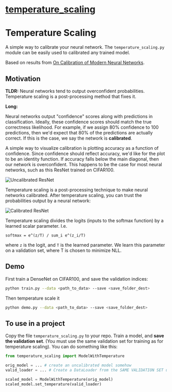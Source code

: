 # [temperature_scaling](https://github.com/gpleiss/temperature_scaling)

# Temperature Scaling
A simple way to calibrate your neural network.
The `temperature_scaling.py` module can be easily used to calibrated any trained model.

Based on results from [On Calibration of Modern Neural Networks](https://arxiv.org/abs/1706.04599).

## Motivation

**TLDR:** Neural networks tend to output overconfident probabilities.
Temperature scaling is a post-processing method that fixes it.

**Long:**

Neural networks output "confidence" scores along with predictions in classification.
Ideally, these confidence scores should match the true correctness likelihood.
For example, if we assign 80% confidence to 100 predictions, then we'd expect that 80% of
the predictions are actually correct. If this is the case, we say the network is **calibrated**.

A simple way to visualize calibration is plotting accuracy as a function of confidence.
Since confidence should reflect accuracy, we'd like for the plot to be an identity function.
If accuracy falls below the main diagonal, then our network is overconfident.
This happens to be the case for most neural networks, such as this ResNet trained on CIFAR100.

![Uncalibrated ResNet](https://user-images.githubusercontent.com/824157/28974416-51ba7be4-7904-11e7-89ff-3c9b0ec4b607.png)

Temperature scaling is a post-processing technique to make neural networks calibrated.
After temperature scaling, you can trust the probabilities output by a neural network:

![Calibrated ResNet](https://user-images.githubusercontent.com/824157/28974415-51ae78a8-7904-11e7-9b33-8fbe1f7c0a53.png)

Temperature scaling divides the logits (inputs to the softmax function) by a learned scalar parameter. I.e.
```
softmax = e^(z/T) / sum_i e^(z_i/T)
```
where `z` is the logit, and `T` is the learned parameter.
We learn this parameter on a validation set, where T is chosen to minimize NLL.


## Demo

First train a DenseNet on CIFAR100, and save the validation indices:
```sh
python train.py --data <path_to_data> --save <save_folder_dest>
```

Then temperature scale it
```sh
python demo.py --data <path_to_data> --save <save_folder_dest>
```


## To use in a project

Copy the file `temperature_scaling.py` to your repo.
Train a model, and **save the validation set**.
(You must use the same validation set for training as for temperature scaling).
You can do something like this:

```python
from temperature_scaling import ModelWithTemperature

orig_model = ... # create an uncalibrated model somehow
valid_loader = ... # Create a DataLoader from the SAME VALIDATION SET used to train orig_model

scaled_model = ModelWithTemperature(orig_model)
scaled_model.set_temperature(valid_loader)
```
